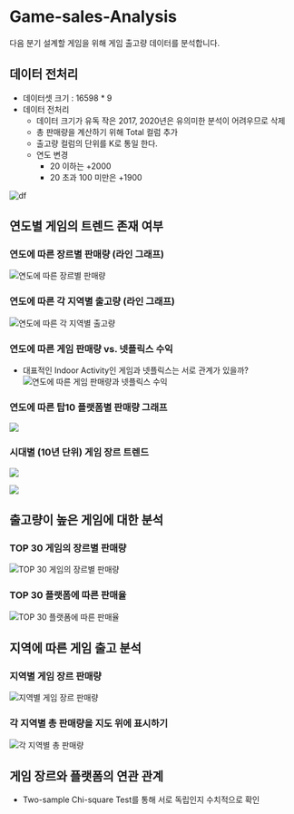 # Game-sales-Analysis

다음 분기 설계할 게임을 위해 게임 출고량 데이터를 분석합니다. 

## 데이터 전처리
- 데이터셋 크기 : 16598 * 9 
- 데이터 전처리 
    - 데이터 크기가 유독 작은 2017, 2020년은 유의미한 분석이 어려우므로 삭제
    - 총 판매량을 계산하기 위해 Total 컬럼 추가
    - 출고량 컬럼의 단위를 K로 통일 한다.
    - 연도 변경
        - 20 이하는 +2000
        - 20 초과 100 미만은 +1900
        
![df](https://github.com/DAWUNHAN/Game-sales-Analysis/blob/master/image/df.png?raw=true)


## 연도별 게임의 트렌드 존재 여부
### 연도에 따른 장르별 판매량 (라인 그래프)
![연도에 따른 장르별 판매량](https://github.com/DAWUNHAN/Game-sales-Analysis/blob/master/image/%EC%97%B0%EB%8F%84%EB%B3%84%20%EA%B2%8C%EC%9E%84%20%EC%9E%A5%EB%A5%B4%20%ED%8A%B8%EB%A0%8C%EB%93%9C.png?raw=true)

### 연도에 따른 각 지역별 출고량 (라인 그래프)
![연도에 따른 각 지역별 출고량](https://github.com/DAWUNHAN/Game-sales-Analysis/blob/master/image/%EC%97%B0%EB%8F%84%EC%97%90%20%EB%94%B0%EB%A5%B8%20%EC%A7%80%EC%97%AD%EB%B3%84%20%EC%B6%9C%EA%B3%A0%EB%9F%89.png?raw=true)

### 연도에 따른 게임 판매량 vs. 넷플릭스 수익
- 대표적인 Indoor Activity인 게임과 넷플릭스는 서로 관계가 있을까?
![연도에 따른 게임 판매량과 넷플릭스 수익](https://github.com/DAWUNHAN/Game-sales-Analysis/blob/master/image/%EA%B2%8C%EC%9E%84%20%EC%B6%9C%EA%B3%A0%EB%9F%89%EA%B3%BC%20%EB%84%B7%ED%94%8C%EB%A6%AD%EC%8A%A4%20%EC%88%98%EC%9D%B5%20%EB%B9%84%EA%B5%90.png?raw=true)

### 연도에 따른 탑10 플랫폼별 판매량 그래프
![](https://github.com/DAWUNHAN/Game-sales-Analysis/blob/master/image/%EC%97%B0%EB%8F%84%EC%97%90%20%EB%94%B0%EB%A5%B8%20TOP10%20%ED%94%8C%EB%9E%AB%ED%8F%BC%EB%B3%84%20%ED%8C%90%EB%A7%A4%EB%9F%89.png?raw=true)

### 시대별 (10년 단위) 게임 장르 트렌드
![](https://github.com/DAWUNHAN/Game-sales-Analysis/blob/master/image/%EA%B0%81%20%EC%8B%9C%EB%8C%80%EC%9D%98%20%EA%B2%8C%EC%9E%84%20%EC%9E%A5%EB%A5%B4%EB%B3%84%20%ED%8C%90%EB%A7%A4%EB%9F%89%20scatter.png?raw=true)

![](https://github.com/DAWUNHAN/Game-sales-Analysis/blob/master/image/%EA%B0%81%20%EC%8B%9C%EB%8C%80%EC%9D%98%20%EA%B2%8C%EC%9E%84%20%EC%9E%A5%EB%A5%B4%EB%B3%84%20%ED%8C%90%EB%A7%A4%EB%9F%89.png?raw=true)


## 출고량이 높은 게임에 대한 분석

### TOP 30 게임의 장르별 판매량
![TOP 30 게임의 장르별 판매량](https://github.com/DAWUNHAN/Game-sales-Analysis/blob/master/image/TOP%2030%20%EA%B2%8C%EC%9E%84%EC%9D%98%20%EC%9E%A5%EB%A5%B4%EB%B3%84%20%ED%8C%90%EB%A7%A4%EB%9F%89.png?raw=true)

### TOP 30 플랫폼에 따른 판매율
![TOP 30 플랫폼에 따른 판매율](https://github.com/DAWUNHAN/Game-sales-Analysis/blob/master/image/TOP%2030%20%ED%94%8C%EB%9E%AB%ED%8F%BC%EC%97%90%20%EB%94%B0%EB%A5%B8%20%ED%8C%90%EB%A7%A4%EC%9C%A8.png?raw=true)


## 지역에 따른 게임 출고 분석

### 지역별 게임 장르 판매량
![지역별 게임 장르 판매량](https://github.com/DAWUNHAN/Game-sales-Analysis/blob/master/image/%EC%A7%80%EC%97%AD%EB%B3%84%20%EA%B2%8C%EC%9E%84%20%EC%9E%A5%EB%A5%B4%20%ED%8C%90%EB%A7%A4%EB%9F%89.png?raw=true)

### 각 지역별 총 판매량을 지도 위에 표시하기
![각 지역별 총 판매량](https://github.com/DAWUNHAN/Game-sales-Analysis/blob/master/image/%EC%A7%80%EC%97%AD%EB%B3%84%20%EA%B2%8C%EC%9E%84%20%EC%B6%9C%EA%B3%A0%EB%9F%89%20%EB%B9%84%EA%B5%90.png?raw=true)


## 게임 장르와 플랫폼의 연관 관계

- Two-sample Chi-square Test를 통해 서로 독립인지 수치적으로 확인
